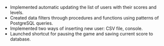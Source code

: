 - Implemented automatic updating the list of users with their scores and levels.
- Created data filters through procedures and functions using patterns of PostgreSQL queries.
- Implemented two ways of inserting new user: CSV file, console.
- Launched shortcut for pausing the game and saving current score to database.
